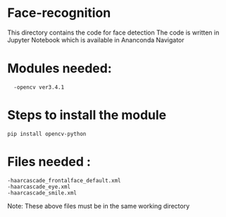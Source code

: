 # Face-recognition 
This directory contains the code for face detection
The code is written in Jupyter Notebook which is available in Ananconda Navigator
# Modules needed:
      -opencv ver3.4.1
# Steps to install the module
    pip install opencv-python
# Files needed :
    -haarcascade_frontalface_default.xml
    -haarcascade_eye.xml
    -haarcascade_smile.xml
 Note: These above files must be in the same working directory 
